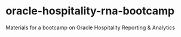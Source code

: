 # oracle-hospitality-rna-bootcamp
Materials for a bootcamp on Oracle Hospitality Reporting &amp; Analytics
